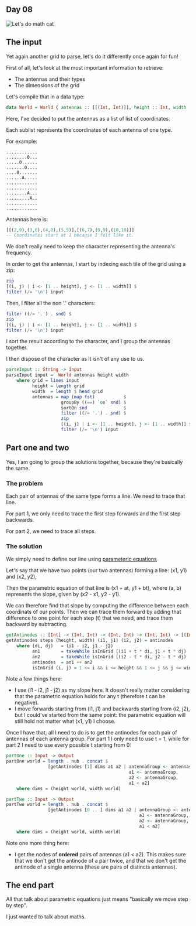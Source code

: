 ## Day 08

![Let's do math cat](https://external-content.duckduckgo.com/iu/?u=https%3A%2F%2Ftse1.mm.bing.net%2Fth%3Fid%3DOIP.9ENKTUgHNsG3fXqQTUiiAwHaHa%26pid%3DApi&f=1&ipt=1b07726fb8a08ee114b101c43dec43198c24878def6f07a8c126721c0bd0bae2&ipo=images)

## The input

Yet again another grid to parse, let's do it differently once again for fun!

First of all, let's look at the most important information to retrieve:
- The antennas and their types
- The dimensions of the grid

Let's compile that in a data type:
```hs
data World = World { antennas :: [[(Int, Int)]], height :: Int, width :: Int } deriving (Show)
```

Here, I've decided to put the antennas as a list of list of coordinates.

Each sublist represents the coordinates of each antenna of one type.

For example:

```
............
........0...
.....0......
.......0....
....0.......
......A.....
............
............
........A...
.........A..
............
............
```

Antennas here is:
```hs
[[(2,9),(3,6),(4,8),(5,5)],[(6,7),(9,9),(10,10)]]
-- Coordinates start at 1 because I felt like it.
```

We don't really need to keep the character representing the antenna's frequency.

In order to get the antennas, I start by indexing each tile of the grid
using a zip:
```hs
zip
[(i, j) | i <- [1 .. height], j <- [1 .. width]] $
filter (/= '\n') input
```

Then, I filter all the non '.' characters:
```hs
filter ((/= '.') . snd) $
zip
[(i, j) | i <- [1 .. height], j <- [1 .. width]] $
filter (/= '\n') input
```

I sort the result according to the character, and I group the antennas together.

I then dispose of the character as it isn't of any use to us.

```hs
parseInput :: String -> Input
parseInput input =  World antennas height width
    where grid = lines input
          height = length grid
          width  = length $ head grid
          antennas = map (map fst)           $ 
                     groupBy ((==) `on` snd) $ 
                     sortOn snd              $
                     filter ((/= '.') . snd) $
                     zip
                     [(i, j) | i <- [1 .. height], j <- [1 .. width]] $
                     filter (/= '\n') input
```

## Part one and two

Yes, I am going to group the solutions together, because they're basically the same.

### The problem

Each pair of antennas of the same type forms a line. We need to trace that line.

For part 1, we only need to trace the first step forwards and the first step backwards.

For part 2, we need to trace all steps.

### The solution

We simply need to define our line using [parameteric equations](https://en.wikipedia.org/wiki/Line_(geometry)#Parametric_equation)

Let's say that we have two points (our two antennas) forming a line: (x1, y1) and (x2, y2),

Then the parametric equation of that line is (x1 + at, y1 + bt), where (a, b) represents the slope, given by (x2 - x1, y2 - y1).

We can therefore find that slope by computing the difference between each coordinats of our points. Then we can trace them forward by adding that difference to one point for each step (t) that we need, and trace them backward by subtracting.


```hs
getAntinodes :: [Int] -> (Int, Int) -> (Int, Int) -> (Int, Int) -> [(Int, Int)]
getAntinodes steps (height, width) (i1, j1) (i2, j2) = antinodes
    where (di, dj)   = (i1 - i2, j1 - j2)
          an1        = takeWhile isInGrid [(i1 + t * di, j1 + t * dj) | t <- steps]
          an2        = takeWhile isInGrid [(i2 - t * di, j2 - t * dj) | t <- steps]
          antinodes  = an1 ++ an2
          isInGrid (i, j) = 1 <= i && i <= height && 1 <= j && j <= width
```

Note a few things here:

- I use (i1 - i2, j1 - j2) as my slope here. It doesn't really matter considering that the parametric equation holds for any t (therefore t can be negative).
- I move forwards starting from (i1, j1) and backwards starting from (i2, j2), but I could've started from the same point: the parametric equation will still hold not matter what (x1, y1) I choose.

Once I have that, all I need to do is to get the antinodes for each pair of antennas of each antenna group. For part 1 I only need to use t = 1, while for part 2 I
need to use every possible t starting from 0:

```hs
partOne :: Input -> Output
partOne world = length . nub . concat $
                [getAntinodes [1] dims a1 a2 | antennaGroup <- antennas world,
                                               a1 <- antennaGroup,
                                               a2 <- antennaGroup,
                                               a1 < a2]
    where dims = (height world, width world)

partTwo :: Input -> Output
partTwo world = length . nub . concat $
                [getAntinodes [0 .. ] dims a1 a2 | antennaGroup <- antennas world,
                                                   a1 <- antennaGroup,
                                                   a2 <- antennaGroup,
                                                   a1 < a2]
    where dims = (height world, width world)
```

Note one more thing here:
- I get the nodes of **ordered** pairs of antennas (a1 < a2). This makes sure that
we don't get the antinode of a pair twice, and that we don't get the antinode of a single antenna (these are pairs of distincts antennas).


## The end part

All that talk about parametric equations just means "basically we move step by step".

I just wanted to talk about maths.
